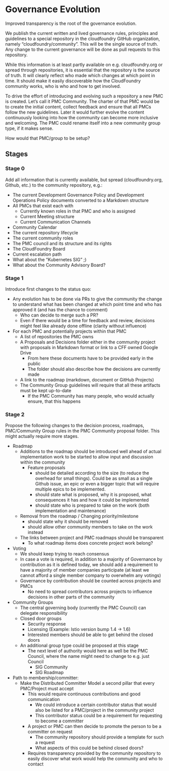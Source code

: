 # Governance Evolution
Improved transparency is the root of the governance evolution. 

We publish the current written and lived governance rules, principles and guidelines to a special repository in the cloudfoundry GitHub organization, namely “cloudfoundry/community”. This will be the single source of truth. Any change to the current governance will be done as pull requests to this repository.

While this information is at least partly available on e.g. cloudfoundry.org or spread through repositories, it is essential that the repository is the source of truth. It will clearly reflect who made which changes at which point in time. It should make it easily discoverable how the CloudFoundry community works, who is who and how to get involved.

To drive the effort of introducing and evolving such a repository a new PMC is created. Let’s call it PMC Community. The charter of that PMC would be to create the initial content, collect feedback and ensure that all PMCs follow the new guidelines. Later it would further evolve the content continuously looking into how the community can become more inclusive and welcoming. The PMC could rename itself into a new community group type, if it makes sense.

How would that PMC/group to be setup?

## Stages

### Stage 0

Add all information that is currently available, but spread (cloudfoundry.org, Github, etc.) to the community repository, e.g.:
* The current Development Governance Policy and Development Operations Policy documents converted to a Markdown structure
* All PMCs that exist each with
  * Currently known roles in that PMC and who is assigned
  * Current Meeting structure
  * Current Communication Channels
* Community Calendar
* The current repository lifecycle
* The current community roles
* The PMC council and its structure and its rights
* The CloudFoundry Board
* Current escalation path
* What about the “Kubernetes SIG” ;)
* What about the Community Advisory Board?

### Stage 1

Introduce first changes to the status quo:

* Any evolution has to be done via PRs to give the community the change to understand what has been changed at which point time and who has approved it (and has the chance to comment)
  * Who can decide to merge such a PR?
  * Even if there would be a time for feedback and review, decisions might feel like already done offline (clarity without influence)
* For each PMC and potentially projects within that PMC
  * A list of repositories the PMC owns
  * A Proposals and Decisions folder either in the community project with proposals in Markdown format or link to a CFF owned Google Drive
    * From here these documents have to be provided early in the public
    * The folder should also describe how the decisions are currently made
  * A link to the roadmap (markdown, document or GitHub Projects)
  * The Community Group guidelines will require that all these artifacts must be kept up-to-date
    * If the PMC Community has many people, who would actually ensure, that this happens

### Stage 2

Propose the following changes to the decision process, roadmaps, PMC/Community Group rules in the PMC Community proposal folder. This might actually require more stages.

* Roadmap
  * Additions to the roadmap should be introduced well ahead of actual implementation work to be started to allow input and discussion within the community
    * Feature proposals 
      * should be detailed according to the size (to reduce the overhead for small things). Could be as small as a single Github issue, an epic or even a bigger topic that will require multiple epics to be implemented.
      * should state what is proposed, why it is proposed, what consequences it has and how it could be implemented
      * should state who is prepared to take on the work (both implementation and maintenance)
  * Removal from the roadmap / Changing priority/milestone
    * should state why it should be removed
    * should allow other community members to take on the work instead
  * The links between project and PMC roadmaps should be transparent
    * To what roadmap items does concrete project work belong?
* Voting
  * We should keep trying to reach consensus
  * In case a vote is required, in addition to a majority of Governance by contribution as it is defined today, we should add a requirement to have a majority of member companies participate (at least we cannot afford a single member company to overwhelm any votings)
  * Governance by contribution should be counted across projects and PMCs
    * No need to spread contributors across projects to influence decisions in other parts of the community
* Community Groups
  * The central governing body (currently the PMC Council) can delegate responsibility
  * Closed door groups
    * Security response
    * Licensing (Example: Istio version bump 1.4 -> 1.6)
    * Interested members should be able to get behind the closed doors
  * An additional group type could be proposed at this stage
    * The next level of authority would here as well be the PMC Council, where the name might need to change to e.g. just Council
      * SIG Community
      * SIG Roadmap
* Path to membership/committer:
  * Make the Distributed Committer Model a second pillar that every PMC/Project must accept
    * This would require continuous contributions and good communication
      * We could introduce a certain contributor status that would also be listed for a PMC/project in the community project
      * This contributor status could be a requirement for requesting to become a committer
    * A project or PMC can then decide to promote the person to be a committer on request
      * The community repository should provide a template for such a request
      * What aspects of this could be behind closed doors?
    * Requires transparency provided by the community repository to easily discover what work would help the community and who to contact
